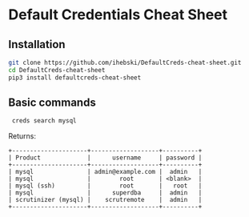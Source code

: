


# Default Credentials Cheat Sheet

## Installation

```bash
git clone https://github.com/ihebski/DefaultCreds-cheat-sheet.git 
cd DefaultCreds-cheat-sheet 
pip3 install defaultcreds-cheat-sheet           
```


## Basic commands

```bash
 creds search mysql  
```

Returns:

```
+---------------------+-------------------+----------+
| Product             |      username     | password |
+---------------------+-------------------+----------+
| mysql               | admin@example.com |  admin   |
| mysql               |        root       | <blank>  |
| mysql (ssh)         |        root       |   root   |
| mysql               |      superdba     |  admin   |
| scrutinizer (mysql) |    scrutremote    |  admin   |
+---------------------+-------------------+----------+
```